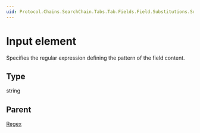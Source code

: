 ```yaml
---
uid: Protocol.Chains.SearchChain.Tabs.Tab.Fields.Field.Substitutions.Substitution.Regex.Input
---
```


# Input element

Specifies the regular expression defining the pattern of the field content.

## Type

string

## Parent

[Regex](xref:Protocol.Chains.SearchChain.Tabs.Tab.Fields.Field.Substitutions.Substitution.Regex)
